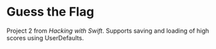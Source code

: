 # Guess the Flag
Project 2 from _Hacking with Swift_.
Supports saving and loading of high scores using UserDefaults.
